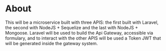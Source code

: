 # About
This will be a microservice built with three APIS: the first built with Laravel, the second with NodeJS + Sequelize and the last with NodeJS + Mongoose.
Laravel will be used to build the Api Gateway, accessible via formulary, and to interact with the other APIS will be used a Token JWT that will be generated inside the gateway system.

